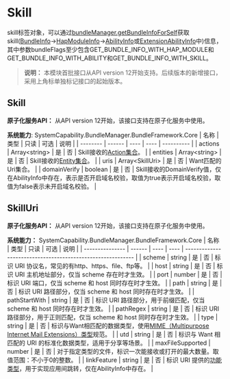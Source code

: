 # Skill

skill标签对象，可以通过[bundleManager.getBundleInfoForSelf](js-apis-bundleManager.md#bundlemanagergetbundleinfoforself)获取skill([BundleInfo](./js-apis-bundleManager-bundleInfo.md)->[HapModuleInfo](./js-apis-bundleManager-hapModuleInfo.md)->[AbilityInfo](./js-apis-bundleManager-abilityInfo.md)或[ExtensionAbilityInfo](./js-apis-bundleManager-extensionAbilityInfo.md)中)信息，其中参数bundleFlags至少包含GET_BUNDLE_INFO_WITH_HAP_MODULE和GET_BUNDLE_INFO_WITH_ABILITY和GET_BUNDLE_INFO_WITH_SKILL。

> **说明：**
> 本模块首批接口从API version 12开始支持。后续版本的新增接口，采用上角标单独标记接口的起始版本。

## Skill

**原子化服务API：** 从API version 12开始，该接口支持在原子化服务中使用。

**系统能力**: SystemCapability.BundleManager.BundleFramework.Core
| 名称     | 类型   | 只读 | 可选 | 说明       |
| -------- | ------ | ---- | ---- | ---------- |
| actions     | Array\<string> | 是   | 否   | Skill接收的[Action集合](js-apis-ability-wantConstant.md#action)。 |
| entities    | Array\<string> | 是   | 否   | Skill接收的[Entity集合](js-apis-ability-wantConstant.md#entity)。   |
| uris | Array\<SkillUri> | 是   | 否   | Want匹配的Uri集合。 |
| domainVerify     | boolean | 是   | 否   | Skill接收的DomainVerify值，仅在AbilityInfo中存在，表示是否开启域名校验，取值为true表示开启域名校验，取值为false表示未开启域名校验。 |

## SkillUri

**原子化服务API：** 从API version 12开始，该接口支持在原子化服务中使用。

**系统能力：** SystemCapability.BundleManager.BundleFramework.Core
| 名称            | 类型   | 只读 | 可选 | 说明                                                        |
| --------------- | ------ | ---- | ---- | ----------------------------------------------------------- |
| scheme          | string | 是   | 否   | 标识 URI 协议名，常见的有http、https、file、ftp等。          |
| host            | string | 是   | 否   | 标识 URI 主机地址部分，仅当 scheme 存在时才生效。            |
| port            | number | 是   | 否   | 标识 URI 端口，仅当 scheme 和 host 同时存在时才生效。   |
| path            | string | 是   | 否   | 标识 URI 路径部分，仅当 scheme 和 host 同时存在时才生效。   |
| pathStartWith   | string | 是   | 否   | 标识 URI 路径部分，用于前缀匹配，仅当 scheme 和 host 同时存在时才生效。 |
| pathRegex       | string | 是   | 否   | 标识 URI 路径部分，用于正则匹配，仅当 scheme 和 host 同时存在时才生效。 |
| type            | string | 是   | 否   | 标识与Want相匹配的数据类型，使用[MIME（Multipurpose Internet Mail Extensions）类型](../../database/uniform-data-type-descriptors.md#标准化数据类型的定义)规范。 |
| utd             | string | 是   | 否   | 标识与 Want 相匹配的 URI 的标准化数据类型，适用于分享等场景。 |
| maxFileSupported | number   | 是   | 否   | 对于指定类型的文件，标识一次能接收或打开的最大数量。取值范围：不小于0的整数。 |
| linkFeature     | string | 是   | 否   | 标识 URI 提供的[功能类型](../../application-models/app-uri-config.md#linkfeature标签说明)，用于实现应用间跳转，仅在AbilityInfo中存在。 |
